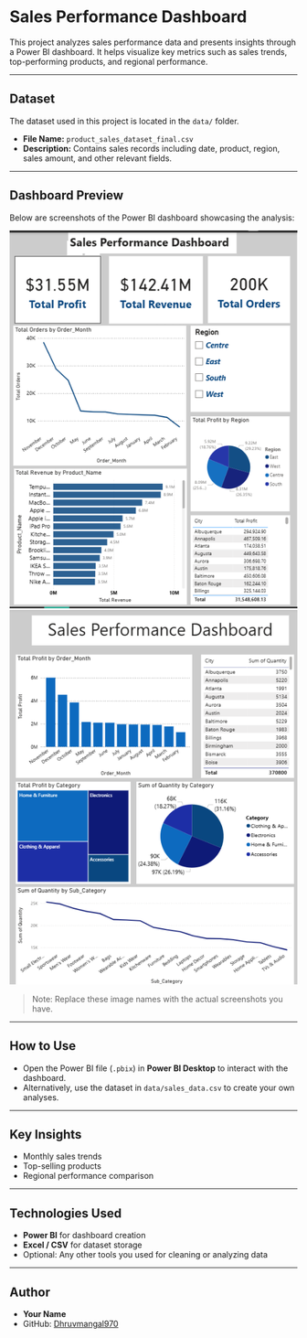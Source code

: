 # Sales Performance Dashboard

This project analyzes sales performance data and presents insights through a Power BI dashboard. 
It helps visualize key metrics such as sales trends, top-performing products, and regional performance.

---

## Dataset

The dataset used in this project is located in the `data/` folder.

- **File Name:** `product_sales_dataset_final.csv`  
- **Description:** Contains sales records including date, product, region, sales amount, and other relevant fields.  

---

## Dashboard Preview

Below are screenshots of the Power BI dashboard showcasing the analysis:

![Dashboard Screenshot](Dashboard1.png)  
![Another View](Dashboard2.png)

> Note: Replace these image names with the actual screenshots you have.

---

## How to Use

- Open the Power BI file (`.pbix`) in **Power BI Desktop** to interact with the dashboard.  
- Alternatively, use the dataset in `data/sales_data.csv` to create your own analyses.

---

## Key Insights

- Monthly sales trends  
- Top-selling products  
- Regional performance comparison  

---

## Technologies Used

- **Power BI** for dashboard creation  
- **Excel / CSV** for dataset storage  
- Optional: Any other tools you used for cleaning or analyzing data

---

## Author

- **Your Name**  
- GitHub: [Dhruvmangal970](https://github.com/Dhruvmangal970)
